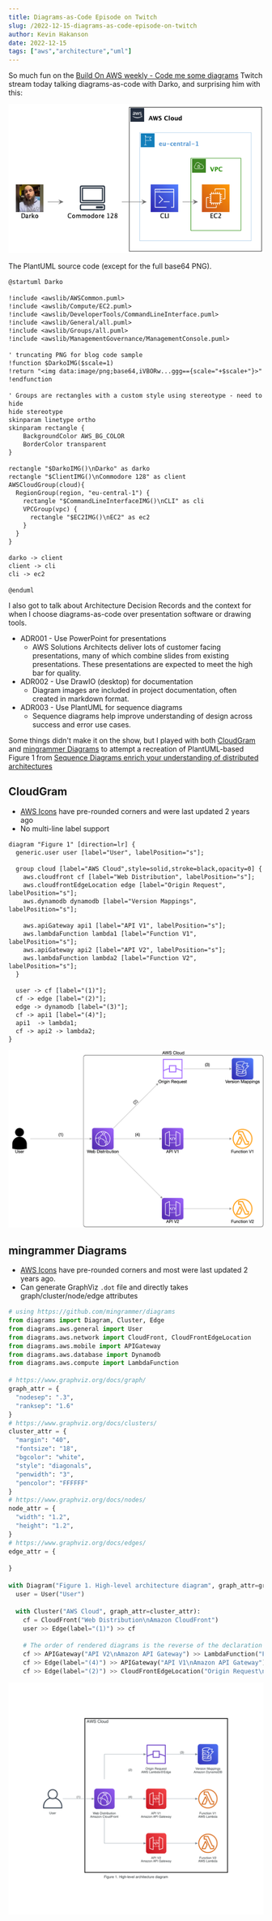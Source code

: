 ```yaml
---
title: Diagrams-as-Code Episode on Twitch
slug: /2022-12-15-diagrams-as-code-episode-on-twitch
author: Kevin Hakanson
date: 2022-12-15
tags: ["aws","architecture","uml"]
---
```


So much fun on the [Build On AWS weekly - Code me some diagrams](https://www.twitch.tv/videos/1679798127) Twitch stream today talking diagrams-as-code with Darko, and surprising him with this:

![Darko on AWS](images/darko.png)


The PlantUML source code (except for the full base64 PNG).

```
@startuml Darko

!include <awslib/AWSCommon.puml>
!include <awslib/Compute/EC2.puml>
!include <awslib/DeveloperTools/CommandLineInterface.puml>
!include <awslib/General/all.puml>
!include <awslib/Groups/all.puml>
!include <awslib/ManagementGovernance/ManagementConsole.puml>

' truncating PNG for blog code sample
!function $DarkoIMG($scale=1)
!return "<img data:image/png;base64,iVBORw...ggg=={scale="+$scale+"}>"
!endfunction

' Groups are rectangles with a custom style using stereotype - need to hide
hide stereotype
skinparam linetype ortho
skinparam rectangle {
    BackgroundColor AWS_BG_COLOR
    BorderColor transparent
}

rectangle "$DarkoIMG()\nDarko" as darko
rectangle "$ClientIMG()\nCommodore 128" as client
AWSCloudGroup(cloud){
  RegionGroup(region, "eu-central-1") {
    rectangle "$CommandLineInterfaceIMG()\nCLI" as cli
    VPCGroup(vpc) {
      rectangle "$EC2IMG()\nEC2" as ec2
    }
  }
}

darko -> client
client -> cli
cli -> ec2

@enduml
```



I also got to talk about Architecture Decision Records and the context for when I choose diagrams-as-code over presentation software or drawing tools.

* ADR001 - Use PowerPoint for presentations
  * AWS Solutions Architects deliver lots of customer facing presentations, many of which combine slides from existing presentations.  These presentations are expected to meet the high bar for quality.
* ADR002 - Use DrawIO (desktop) for documentation
  * Diagram images are included in project documentation, often created in markdown format.
* ADR003 - Use PlantUML for sequence diagrams
  * Sequence diagrams help improve understanding of design across success and error use cases.

Some things didn't make it on the show, but I played with both [CloudGram](https://cloudgram.dedalusone.com/#) and [mingrammer Diagrams](https://diagrams.mingrammer.com/) to attempt a recreation of PlantUML-based Figure 1 from [Sequence Diagrams enrich your understanding of distributed architectures](https://aws.amazon.com/blogs/architecture/sequence-diagrams-enrich-your-understanding-of-distributed-architectures/)

## CloudGram

* [AWS Icons](https://github.com/dedalusj/cloudgram/tree/main/src/images/aws) have pre-rounded corners and were last updated 2 years ago
* No multi-line label support

```
diagram "Figure 1" [direction=lr] {
  generic.user user [label="User", labelPosition="s"];

  group cloud [label="AWS Cloud",style=solid,stroke=black,opacity=0] {
    aws.cloudfront cf [label="Web Distribution", labelPosition="s"];
    aws.cloudfrontEdgeLocation edge [label="Origin Request", labelPosition="s"];
    aws.dynamodb dynamodb [label="Version Mappings", labelPosition="s"];
    
    aws.apiGateway api1 [label="API V1", labelPosition="s"];
    aws.lambdaFunction lambda1 [label="Function V1", labelPosition="s"];
    aws.apiGateway api2 [label="API V2", labelPosition="s"];
    aws.lambdaFunction lambda2 [label="Function V2", labelPosition="s"];
  }

  user -> cf [label="(1)"];
  cf -> edge [label="(2)"];
  edge -> dynamodb [label="(3)"];
  cf -> api1 [label="(4)"];
  api1  -> lambda1;
  cf -> api2 -> lambda2;
}
```

![Figure 1](images/cloudgram-figure1.png)

## mingrammer Diagrams

* [AWS Icons](https://github.com/mingrammer/diagrams/tree/master/resources/aws) have pre-rounded corners and most were last updated 2 years ago.
* Can generate GraphViz `.dot` file and directly takes graph/cluster/node/edge attributes

```python
# using https://github.com/mingrammer/diagrams
from diagrams import Diagram, Cluster, Edge
from diagrams.aws.general import User
from diagrams.aws.network import CloudFront, CloudFrontEdgeLocation
from diagrams.aws.mobile import APIGateway
from diagrams.aws.database import Dynamodb
from diagrams.aws.compute import LambdaFunction

# https://www.graphviz.org/docs/graph/
graph_attr = {
  "nodesep": ".3",
  "ranksep": "1.6"
}
# https://www.graphviz.org/docs/clusters/
cluster_attr = {
  "margin": "40",
  "fontsize": "18",
  "bgcolor": "white",
  "style": "diagonals",
  "penwidth": "3",
  "pencolor": "FFFFFF"
}
# https://www.graphviz.org/docs/nodes/
node_attr = {
  "width": "1.2",
  "height": "1.2",
}
# https://www.graphviz.org/docs/edges/
edge_attr = {

}

with Diagram("Figure 1. High-level architecture diagram", graph_attr=graph_attr, node_attr=node_attr, edge_attr=edge_attr, show=False, filename="Figure1", outformat=["png", "dot"]):
  user = User("User")

  with Cluster("AWS Cloud", graph_attr=cluster_attr):
    cf = CloudFront("Web Distribution\nAmazon CloudFront")
    user >> Edge(label="(1)") >> cf
    
    # The order of rendered diagrams is the reverse of the declaration order.
    cf >> APIGateway("API V2\nAmazon API Gateway") >> LambdaFunction("Function V2\nAWS Lambda")
    cf >> Edge(label="(4)") >> APIGateway("API V1\nAmazon API Gateway") >> LambdaFunction("Function V1\nAWS Lambda")
    cf >> Edge(label="(2)") >> CloudFrontEdgeLocation("Origin Request\nAWS Lambda@Edge") >> Edge(label="(3)") >> Dynamodb("Version Mappings\nAmazon DynamoDB")
```

![Figure 1](images/mingrammer-figure1.png)
